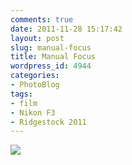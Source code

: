 ```yaml
---
comments: true
date: 2011-11-28 15:17:42
layout: post
slug: manual-focus
title: Manual Focus
wordpress_id: 4944
categories:
- PhotoBlog
tags:
- film
- Nikon F3
- Ridgestock 2011
---
```


![](http://ryanfitzer.com/main/wp-content/uploads/2011/11/manual-focus.jpg)
